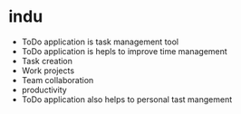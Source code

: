 # indu
- ToDo application is task management tool
- ToDo application is hepls to improve time management
- Task creation
- Work projects
- Team collaboration
- productivity
- ToDo application also helps to personal tast mangement 
